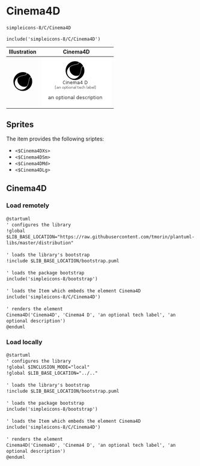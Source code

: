 # Cinema4D


```text
simpleicons-8/C/Cinema4D
```

```text
include('simpleicons-8/C/Cinema4D')
```



| Illustration | Cinema4D |
| :---: | :---: |
| ![illustration for Illustration](../../simpleicons-8/C/Cinema4D.png) | ![illustration for Cinema4D](../../simpleicons-8/C/Cinema4D.Local.png) |



## Sprites
The item provides the following sriptes:

- `<$Cinema4DXs>`
- `<$Cinema4DSm>`
- `<$Cinema4DMd>`
- `<$Cinema4DLg>`





## Cinema4D

### Load remotely
```plantuml
@startuml
' configures the library
!global $LIB_BASE_LOCATION="https://raw.githubusercontent.com/tmorin/plantuml-libs/master/distribution"

' loads the library's bootstrap
!include $LIB_BASE_LOCATION/bootstrap.puml

' loads the package bootstrap
include('simpleicons-8/bootstrap')

' loads the Item which embeds the element Cinema4D
include('simpleicons-8/C/Cinema4D')

' renders the element
Cinema4D('Cinema4D', 'Cinema4 D', 'an optional tech label', 'an optional description')
@enduml
```

### Load locally
```plantuml
@startuml
' configures the library
!global $INCLUSION_MODE="local"
!global $LIB_BASE_LOCATION="../.."

' loads the library's bootstrap
!include $LIB_BASE_LOCATION/bootstrap.puml

' loads the package bootstrap
include('simpleicons-8/bootstrap')

' loads the Item which embeds the element Cinema4D
include('simpleicons-8/C/Cinema4D')

' renders the element
Cinema4D('Cinema4D', 'Cinema4 D', 'an optional tech label', 'an optional description')
@enduml
```

